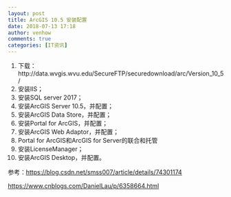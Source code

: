 ```yaml
---
layout: post
title: ArcGIS 10.5 安装配置
date: 2018-07-13 17:18
author: venhow
comments: true
categories: [IT资讯]
---
```

<ol>
    <li>下载：http://data.wvgis.wvu.edu/SecureFTP/securedownload/arc/Version_10_5/</li>
    <li>安装IIS；</li>
    <li>安装SQL server 2017；</li>
    <li>安装ArcGIS Server 10.5，并配置；</li>
    <li>安装ArcGIS Data Store，并配置；</li>
    <li>安装Portal for ArcGIS，并配置；</li>
    <li>安装ArcGIS Web Adaptor，并配置；</li>
    <li>Portal for ArcGIS和ArcGIS for Server的联合和托管</li>
    <li>安装LicenseManager；</li>
    <li>安装ArcGIS Desktop，并配置。</li>
</ol>

参考：https://blog.csdn.net/smss007/article/details/74301174

https://www.cnblogs.com/DanielLau/p/6358664.html
